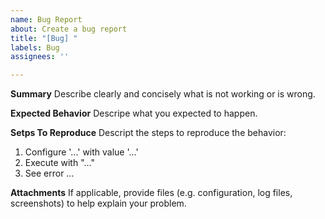 ```yaml
---
name: Bug Report
about: Create a bug report
title: "[Bug] "
labels: Bug
assignees: ''

---
```


**Summary**
Describe clearly and concisely what is not working or is wrong.

**Expected Behavior**
Descripe what you expected to happen.

**Setps To Reproduce**
Descript the steps to reproduce the behavior:
1. Configure '...' with value '...'
2. Execute with "..."
3. See error ...

**Attachments**
If applicable, provide files (e.g. configuration, log files, screenshots) to help explain your problem.
